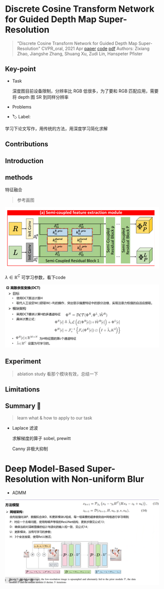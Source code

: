 # Discrete Cosine Transform Network for Guided Depth Map Super-Resolution

> "Discrete Cosine Transform Network for Guided Depth Map Super-Resolution" CVPR_oral, 2021 Apr
> [paper](http://arxiv.org/abs/2104.06977v3) [code](https://github.com/Zhaozixiang1228/GDSR-DCTNet) 
> [pdf](./2021_04_CVPR_oral_Discrete-Cosine-Transform-Network-for-Guided-Depth-Map-Super-Resolution.pdf)
> Authors: Zixiang Zhao, Jiangshe Zhang, Shuang Xu, Zudi Lin, Hanspeter Pfister

## Key-point

- Task

  深度图目前设备限制，分辨率比 RGB 低很多，为了要和 RGB 匹配应用，需要将 depth 图 SR 到同样分辨率

- Problems

- :label: Label:

学习下论文写作，用传统的方法，用深度学习简化求解



## Contributions

## Introduction

## methods

特征融合

> 参考画图

![image-20231207192135376](docs/2021_04_CVPR_oral_Discrete-Cosine-Transform-Network-for-Guided-Depth-Map-Super-Resolution_Note/image-20231207192135376.png)



$\lambda \in \mathbb{R}^C$  可学习参数，看下code

![image-20231207192401041](docs/2021_04_CVPR_oral_Discrete-Cosine-Transform-Network-for-Guided-Depth-Map-Super-Resolution_Note/image-20231207192401041.png)



## Experiment

> ablation study 看那个模块有效，总结一下

## Limitations

## Summary :star2:

> learn what & how to apply to our task

- Laplace 滤波

  求解梯度的算子 sobel, prewitt

  Canny 非极大抑制



# Deep Model-Based Super-Resolution with Non-uniform Blur

- ADMM

![image-20231207200124389](docs/2021_04_CVPR_oral_Discrete-Cosine-Transform-Network-for-Guided-Depth-Map-Super-Resolution_Note/image-20231207200124389.png)
